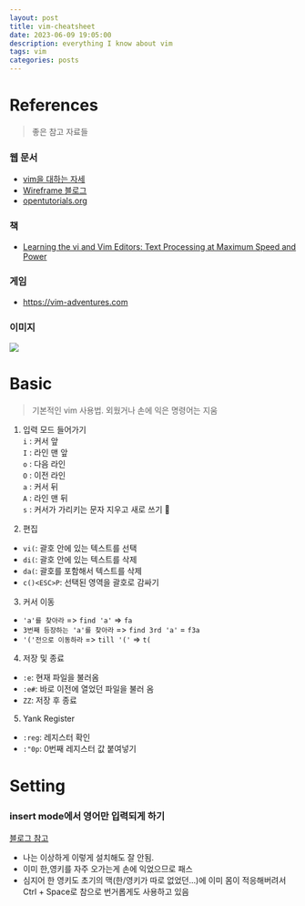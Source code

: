 ```yaml
---
layout: post
title: vim-cheatsheet
date: 2023-06-09 19:05:00
description: everything I know about vim 
tags: vim
categories: posts
---
```

# References
> 좋은 참고 자료들
### 웹 문서
- [vim을 대하는 자세](https://tecoble.techcourse.co.kr/post/2021-07-14-vim-attitude/)
- [Wireframe 블로그](https://soooprmx.com/category/tools/vi-vim-in-linux/)
- [opentutorials.org](https://opentutorials.org/course/730)

### 책
- [Learning the vi and Vim Editors: Text Processing at Maximum Speed and Power](https://www.amazon.com/Learning-Vim-Editors-Processing-Maximum-ebook/dp/B005EI85BE, "vim 에서는 제일 유명한 책이라고 한다")

### 게임
- https://vim-adventures.com

### 이미지
![](https://img1.daumcdn.net/thumb/R1280x0/?scode=mtistory2&fname=https%3A%2F%2Fblog.kakaocdn.net%2Fdn%2FUmamn%2Fbtqu0U4URc9%2Fzpljikk1K4wrwWHXUFCwG0%2Fimg.png)

# Basic
> 기본적인 vim 사용법. 외웠거나 손에 익은 명령어는 지움
1. 입력 모드 들어가기   
`i` : 커서 앞  
`I` : 라인 맨 앞  
`o` : 다음 라인  
`O` : 이전 라인  
`a` : 커서 뒤  
`A` : 라인 맨 뒤  
`s` : 커서가 가리키는 문자 지우고 새로 쓰기 💫
 
2. 편집  
- `vi(`: 괄호 안에 있는 텍스트를 선택
- `di(`: 괄호 안에 있는 텍스트를 삭제
- `da(`: 괄호를 포함해서 텍스트를 삭제
- `c()<ESC>P`: 선택된 영역을 괄호로 감싸기
 
3. 커서 이동  
- `'a'를 찾아라` => `find 'a'` => `fa`
- `3번째 등장하는 'a'를 찾아라` => `find 3rd 'a'` = `f3a`  
- `'('전으로 이동하라` => `till '('` => `t(`
 
4. 저장 및 종료
- `:e`: 현재 파일을 불러옴
- `:e#`: 바로 이전에 열었던 파일을 불러 옴
- `ZZ`: 저장 후 종료  

5. Yank Register
- `:reg`: 레지스터 확인
- `:"0p`: 0번째 레지스터 값 붙여넣기


# Setting
### insert mode에서 영어만 입력되게 하기 
[블로그 참고](https://hannut91.github.io/blogs/vim/korean)
- 나는 이상하게 이렇게 설치해도 잘 안됨. 
- 이미 한,영키를 자주 오가는게 손에 익었으므로 패스
- 심지어 한 영키도 초기의 맥(한/영키가 따로 없었던...)에 이미 몸이 적응해버려서 Ctrl + Space로 참으로 번거롭게도 사용하고 있음


